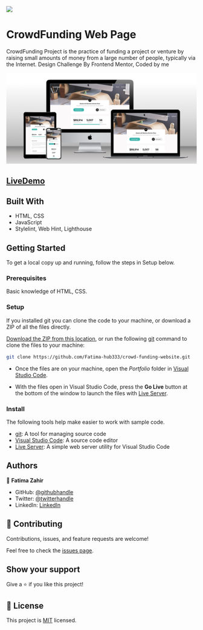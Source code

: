![](https://img.shields.io/badge/LandingPage-blueviolet)

# CrowdFunding Web Page
CrowdFunding Project is the practice of funding a project or venture by raising small amounts of money from a large number of people, typically via the Internet. Design Challenge By Frontend Mentor, Coded by me

![screenshot](images/preview.png)

## [LiveDemo](https://crowd-funding-website.vercel.app/)

## Built With

- HTML, CSS
- JavaScript
- Stylelint, Web Hint, Lighthouse


## Getting Started
To get a local copy up and running, follow the steps in Setup below.

### Prerequisites
Basic knowledge of HTML, CSS.

### Setup
If you installed git you can clone the code to your machine, or download a ZIP of all the files directly.

[Download the ZIP from this location](https://github.com/Fatima-hub333/crowd-funding-website/archive/refs/heads/dev.zip), or run the following [git](https://git-scm.com/downloads) command to clone the files to your machine:

```bash
git clone https://github.com/Fatima-hub333/crowd-funding-website.git
```

- Once the files are on your machine, open the _Portfolio_ folder in [Visual Studio Code](https://code.visualstudio.com/).

- With the files open in Visual Studio Code, press the **Go Live** button at the bottom of the window to launch the files with [Live Server](https://marketplace.visualstudio.com/items?itemName=ritwickdey.LiveServer).

### Install

The following tools help make easier to work with sample code.

- [git](https://git-scm.com/downloads): A tool for managing source code
- [Visual Studio Code](https://code.visualstudio.com/): A source code editor
- [Live Server](https://marketplace.visualstudio.com/items?itemName=ritwickdey.LiveServer): A simple web server utility for Visual Studio Code

## Authors

👤 **Fatima Zahir**

- GitHub: [@githubhandle](https://github.com/Fatima-hub333)
- Twitter: [@twitterhandle](https://twitter.com/Fatima_developr)
- LinkedIn: [LinkedIn](https://www.linkedin.com/in/fatimaa-zahir/)

## 🤝 Contributing

Contributions, issues, and feature requests are welcome!

Feel free to check the [issues page](https://github.com/Fatima-hub333/crowd-funding-website/issues).

## Show your support

Give a ⭐️ if you like this project!


## 📝 License

This project is [MIT](./MIT.md) licensed.
